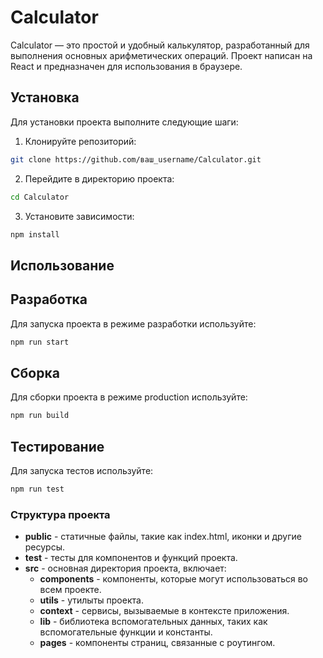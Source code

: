 # Calculator

Calculator — это простой и удобный калькулятор, разработанный для выполнения основных арифметических операций. Проект написан на React и предназначен для использования в браузере.

## Установка

Для установки проекта выполните следующие шаги:

1. Клонируйте репозиторий:
```bash
git clone https://github.com/ваш_username/Calculator.git
```

2. Перейдите в директорию проекта:
```bash
cd Calculator
```

3. Установите зависимости:
```bash
npm install
```


## Использование

## Разработка

Для запуска проекта в режиме разработки используйте:
```bash
npm run start
```

## Сборка

Для сборки проекта в режиме production используйте:
```bash
npm run build
```

## Тестирование

Для запуска тестов используйте:
```bash
npm run test
```


### Структура проекта

- **public** - статичные файлы, такие как index.html, иконки и другие ресурсы.
- **test** - тесты для компонентов и функций проекта.
- **src** - основная директория проекта, включает:
    - **components** - компоненты, которые могут использоваться во всем проекте.
    - **utils** - утилыты проекта.
    - **context** - сервисы, вызываемые в контексте приложения.
    - **lib** - библиотека вспомогательных данных, таких как вспомогательные функции и константы.
    - **pages** - компоненты страниц, связанные с роутингом.
